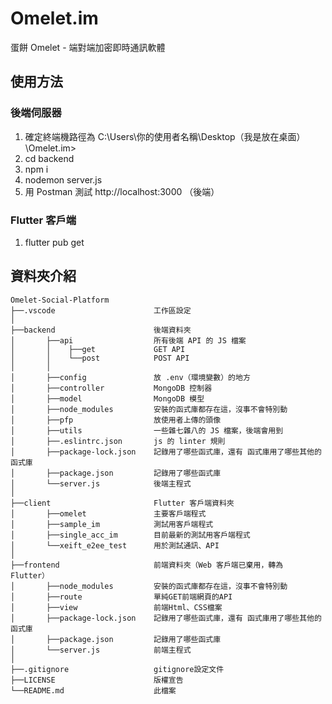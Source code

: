 # Omelet.im
蛋餅 Omelet - 端對端加密即時通訊軟體

## 使用方法

### 後端伺服器

1. 確定終端機路徑為 C:\Users\你的使用者名稱\Desktop（我是放在桌面）\Omelet.im>
2. cd backend
3. npm i
4. nodemon server.js
5. 用 Postman 測試 http://localhost:3000 （後端）

### Flutter 客戶端
1. flutter pub get

## 資料夾介紹

```
Omelet-Social-Platform
├──.vscode                      工作區設定
│
├──backend                      後端資料夾
│       ├──api                  所有後端 API 的 JS 檔案
│       │    ├──get             GET API
│       │    └──post            POST API
│       │
│       ├──config               放 .env（環境變數）的地方
│       ├──controller           MongoDB 控制器
│       ├──model                MongoDB 模型
│       ├──node_modules         安裝的函式庫都存在這，沒事不會特別動
│       ├──pfp                  放使用者上傳的頭像
│       ├──utils                一些雜七雜八的 JS 檔案，後端會用到
│       ├──.eslintrc.json       js 的 linter 規則
│       ├──package-lock.json    記錄用了哪些函式庫，還有 函式庫用了哪些其他的函式庫
│       ├──package.json         記錄用了哪些函式庫
│       └──server.js            後端主程式
│
├──client                       Flutter 客戶端資料夾
│       ├──omelet               主要客戶端程式
│       ├──sample_im            測試用客戶端程式
│       ├──single_acc_im        目前最新的測試用客戶端程式
│       └──xeift_e2ee_test      用於測試通訊、API
│
├──frontend                     前端資料夾（Web 客戶端已棄用，轉為 Flutter）
│       ├──node_modules         安裝的函式庫都存在這，沒事不會特別動
│       ├──route                單純GET前端網頁的API
│       ├──view                 前端Html、CSS檔案
│       ├──package-lock.json    記錄用了哪些函式庫，還有 函式庫用了哪些其他的函式庫
│       ├──package.json         記錄用了哪些函式庫
│       └──server.js            前端主程式
│
├──.gitignore                   gitignore設定文件
├──LICENSE                      版權宣告
└──README.md                    此檔案
```